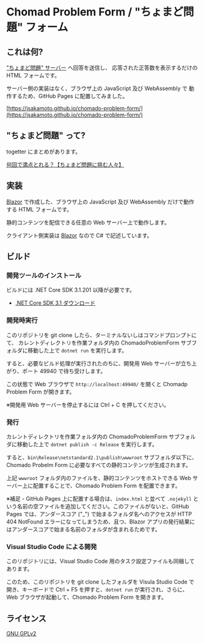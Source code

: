 # Chomad Problem Form / "ちょまど問題" フォーム

## これは何?

["ちょまど問題" サーバー](https://chomado-problem-server.azurewebsites.net/)
へ回答を送信し、 応答された正答数を表示するだけの HTML フォームです。

サーバー側の実装はなく、ブラウザ上の JavaScript 及び WebAssembly で 動作するため、GitHub Pages に配置してみました。

[https://jsakamoto.github.io/chomado-problem-form/](https://jsakamoto.github.io/chomado-problem-form/)

## "ちょまど問題" って?

togetter にまとめがあります。

[何回で満点とれる？【ちょまど問題に挑む人々】](http://togetter.com/li/682030)

## 実装

[Blazor](https://blazor.net/) で作成した、ブラウザ上の JavaScript 及び WebAssembly だけで動作する HTML フォームです。

静的コンテンツを配信できる任意の Web サーバー上で動作します。

クライアント側実装は [Blazor](https://blazor.net/) なので C# で記述しています。

## ビルド

### 開発ツールのインストール

ビルドには .NET Core SDK 3.1.201 以降が必要です。

- [.NET Core SDK 3.1 ダウンロード](https://www.microsoft.com/net/download/dotnet-core/3.1)

### 開発時実行

このリポジトリを git clone したら、ターミナルないしはコマンドプロンプトにて、
カレントディレクトリを作業フォルダ内の ChomadoProblemForm サブフォルダに移動した上で `dotnet run` を実行します。

すると、必要なビルド処理が実行されたのちに、開発用 Web サーバーが立ち上がり、ポート 49940 で待ち受けします。

この状態で Web ブラウザで `http://localhost:49940/` を開くと Chomadp Problem Form が開きます。

※開発用 Web サーバーを停止するには Ctrl + C を押してください。

### 発行

カレントディレクトリを作業フォルダ内の ChomadoProblemForm サブフォルダに移動した上で `dotnet publish -c Release` を実行します。

すると、`bin\Release\netstandard2.1\publish\wwwroot` サブフォルダ以下に、Chomado Probelm Form に必要なすべての静的コンテンツが生成されます。

上記 `wwwroot` フォルダ内のファイルを、静的コンテンツをホストできる Web サーバー上に配置することで、Chomado Problem Form を配置できます。

※補足 - GitHub Pages 上に配置する場合は、`index.html` と並べて `.nojekyll` という名前の空ファイルを追加してください。このファイルがないと、GitHub Pages では、アンダースコア ("_") で始まるフォルダ名へのアクセスが HTTP 404 NotFound エラーになってしまうため、且つ、Blazor アプリの発行結果にはアンダースコアで始まる名前のフォルダが含まれるためです。

### Visual Studio Code による開発

このリポジトリには、Visual Studio Code 用のタスク設定ファイルも同梱してあります。

このため、このリポジトリを git clone したフォルダを Visula Studio Code で開き、キーボードで Ctrl + F5 を押すと、`dotnet run` が実行され、さらに、Web ブラウザが起動して、Chomado Problem Form を開きます。

## ライセンス

[GNU GPLv2](LICENSE)